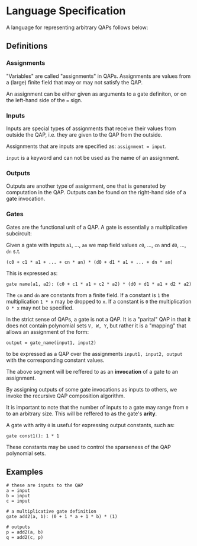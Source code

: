 Language Specification
======================

A language for representing arbitrary QAPs follows below:

## Definitions

### Assignments

"Variables" are called "assignments" in QAPs. Assignments are values from a 
(large) finite field that may or may not satisfy the QAP.

An assignment can be either given as arguments to a gate definiton, or on 
the left-hand side of the `=` sign.

### Inputs

Inputs are special types of assignments that receive their values from 
outside the QAP, i.e. they are given to the QAP from the outside.

Assignments that are inputs are specified as: `assignment = input`.

`input` is a keyword and can not be used as the name of an assignment.

### Outputs

Outputs are another type of assignment, one that is generated by computation
in the QAP. Outputs can be found on the right-hand side of a gate 
invocation.

### Gates

Gates are the functional unit of a QAP. A gate is essentially a multiplicative
subcircuit: 

Given a gate with inputs `a1`, ..., `an` we map field values `c0`, ..., `cn` and
`d0`, ..., `dn` s.t. 

`(c0 + c1 * a1 + ... + cn * an) * (d0 + d1 * a1 + ... + dn * an)`

This is expressed as:

`gate name(a1, a2): (c0 + c1 * a1 + c2 * a2) * (d0 + d1 * a1 + d2 * a2)`

The `cn` and `dn` are constants from a finite field. If a constant is `1` the 
multiplication `1 * x` may be dropped to `x`. If a constant is `0` the 
multiplication `0 * x` may not be specified. 

In the strict sense of QAPs, a gate is not a QAP. It is a "parital" QAP in that
it does not contain polynomial sets `V, W, Y`, but rather it is a "mapping" 
that allows an assignment of the form:

`output = gate_name(input1, input2)`

to be expressed as a QAP over the assignments `input1, input2, output` with the
corresponding constant values.

The above segment will be reffered to as an **invocation** of a gate to an 
assignment.

By assigning outputs of some gate invocations as inputs to others, we invoke
the recursive QAP composition algorithm.

It is important to note that the number of inputs to a gate may range from
`0` to an arbitrary size. This will be reffered to as the gate's **arity**.

A gate with arity `0` is useful for expressing output constants, such as:

`gate const1(): 1 * 1`

These constants may be used to control the sparseness of the QAP polynomial
sets.

## Examples

```
# these are inputs to the QAP
a = input
b = input
c = input

# a multiplicative gate definition
gate add2(a, b): (0 + 1 * a + 1 * b) * (1)

# outputs
p = add2(a, b)
q = add2(c, p)
```
